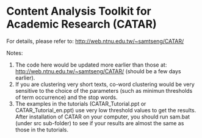 # Content Analysis Toolkit for Academic Research (CATAR)
For details, please refer to: 
http://web.ntnu.edu.tw/~samtseng/CATAR/

Notes:
1. The code here would be updated more earlier than those at: http://web.ntnu.edu.tw/~samtseng/CATAR/ (should be a few days earlier).
2. If you are clustering very short texts, co-word clustering would be very sensitive to the choice of the parameters (such as minimun thresholds of term occurrence) and the stop words.
3. The examples in the tutorials (CATAR_Tutorial.ppt or CATAR_Tutorial_en.ppt) use very low threshold values to get the results. After installation of CATAR on your computer, you should run sam.bat (under src sub-folder) to see if your results are almost the same as those in the tutorials.
